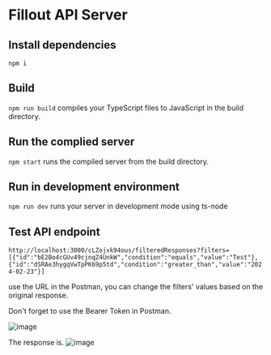 # Fillout API Server 

## Install dependencies 
`npm i` 

## Build 
`npm run build` compiles your TypeScript files to JavaScript in the build directory.

## Run the complied server 

`npm start` runs the compiled server from the build directory.

## Run in development environment 
`npm run dev` runs your server in development mode using ts-node

## Test API endpoint 
`http://localhost:3000/cLZojxk94ous/filteredResponses?filters=[{"id":"bE2Bo4cGUv49cjnqZ4UnkW","condition":"equals","value":"Test"},{"id":"dSRAe3hygqVwTpPK69p5td","condition":"greater_than","value":"2024-02-23"}]`

use the URL in the Postman, you can change the filters' values based on the original response. 

Don't forget to use the Bearer Token in Postman. 

![image](https://github.com/ns2772/Fillout-API-Server/assets/58448072/4b5228c5-55fa-4e3c-8985-6cd91919749b)


The response is. 
![image](https://github.com/ns2772/Fillout-API-Server/assets/58448072/101e6803-ca9b-45aa-a202-29073f0f81c1)

